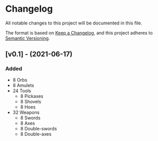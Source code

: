 # Changelog

All notable changes to this project will be documented in this file.

The format is based on [Keep a Changelog](https://keepachangelog.com/en/1.0.0/),
and this project adheres to [Semantic Versioning](https://semver.org/spec/v2.0.0.html).

## [v0.1] - (2021-06-17)

### Added

- 8 Orbs
- 8 Amulets
- 24 Tools
    - 8 Pickaxes
    - 8 Shovels
    - 8 Hoes
- 32 Weapons
    - 8 Swords
    - 8 Axes
    - 8 Double-swords
    - 8 Double-axes
